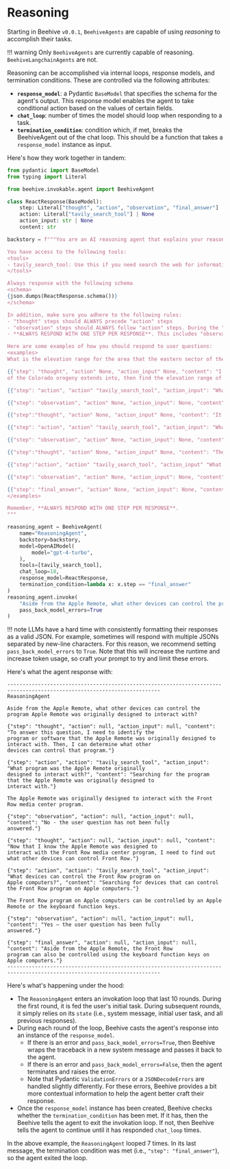 # Reasoning

Starting in Beehive `v0.0.1`, `BeehiveAgents` are capable of using *reasoning* to accomplish their tasks.

!!! warning
    Only `BeehiveAgents` are currently capable of reasoning. `BeehiveLangchainAgents` are not.

Reasoning can be accomplished via internal loops, response models, and termination conditions. These are controlled via the following attributes:

- **`response_model`**: a Pydantic `BaseModel` that specifies the schema for the agent's output. This response model enables the agent to take conditional action based on the values of certain fields.
- **`chat_loop`**: number of times the model should loop when responding to a task.
- **`termination_condition`**: condition which, if met, breaks the BeehiveAgent out of the chat loop. This should be a function that takes a `response_model` instance as input.

Here's how they work together in tandem:
```python
from pydantic import BaseModel
from typing import Literal

from beehive.invokable.agent import BeehiveAgent

class ReactResponse(BaseModel):
    step: Literal["thought", "action", "observation", "final_answer"]
    action: Literal["tavily_search_tool"] | None
    action_input: str | None
    content: str

backstory = f"""You are an AI reasoning agent that explains your reasoning step by step.

You have access to the following tools:
<tools>
- tavily_search_tool: Use this if you need search the web for information (e.g. current events).
</tools>

Always response with the following schema
<schema>
{json.dumps(ReactResponse.schema())}
</schema>

In addition, make sure you adhere to the following rules:
- "thought" steps should ALWAYS precede "action" steps
- "observation" steps should ALWAYS follow "action" steps. During the "observation" step, you should determine if the previous thoughts and actions have sufficiently answered the user question. The content for these steps should be either "Yes – the user question has been fully answered" or "No - the user question has not been fully answered."
- **ALWAYS RESPOND WITH ONE STEP PER RESPONSE**. This includes "observation" steps.

Here are some examples of how you should respond to user questions:
<examples>
What is the elevation range for the area that the eastern sector of the Colorado orogeny extends into?

{{"step": "thought", "action" None, "action_input" None, "content": "I need to search Colorado orogeny, find the area that the eastern sector
of the Colorado orogeny extends into, then find the elevation range of the area."}}

{{"step": "action", "action" "tavily_search_tool", "action_input": "What is the Colorado "orogeny?", "content": "The Colorado orogeny was an episode of mountain building (an orogeny) in Colorado and surrounding areas."}}

{{"step": "observation", "action" None, "action_input": None, "content": "No - the user question has not been fully answered."}}

{{"step":"thought", "action" None, "action_input" None, "content": "It does not mention the eastern sector. So I need to look up eastern sector."}}

{{"step": "action", "action" "tavily_search_tool", "action_input": "What is the eastern sector of Colorado "orogeny?", "content": "The eastern sector extends into the High Plains and is called the Central Plains orogeny."}}

{{"step": "observation", "action" None, "action_input": None, "content": "No - the user question has not been fully answered."}}

{{"step":"thought", "action" None, "action_input" None, "content": "The eastern sector of Colorado orogeny extends into the High Plains. So I need to search High Plains and find its elevation range."}}

{{"step":"action", "action" "tavily_search_tool", "action_input" "What is the elevation range of the High Plains region of the Colorado orogeny?", "content": "The High Plains are a subregion of the Great Plains. From east to west, the High Plains rise in elevation from around 1,800 to 7,000 ft (550 to 2,130m)."}}

{{"step": "observation", "action" None, "action_input": None, "content": "Yes - the user question has been fully answered."}}

{{"step": "final_answer", "action" None, "action_input": None, "content": "The elevation range of the eastern sector of the Colorado orogeny is 1,800 to 7.000 ft."}}
</examples>

Remember, **ALWAYS RESPOND WITH ONE STEP PER RESPONSE**.
"""

reasoning_agent = BeehiveAgent(
    name="ReasoningAgent",
    backstory=backstory,
    model=OpenAIModel(
        model="gpt-4-turbo",
    ),
    tools=[tavily_search_tool],
    chat_loop=10,
    response_model=ReactResponse,
    termination_condition=lambda x: x.step == "final_answer"
)
reasoning_agent.invoke(
    "Aside from the Apple Remote, what other devices can control the program Apple Remote was originally designed to interact with?",
    pass_back_model_errors=True
)
```
!!! note
    LLMs have a hard time with consistently formatting their responses as a valid JSON. For example, sometimes will respond with multiple JSONs separated by new-line characters. For this reason, we recommend setting `pass_back_model_errors` to `True`. Note that this will increase the runtime and increase token usage, so craft your prompt to try and limit these errors.

Here's what the agent response with:
```stdout
------------------------------------------------------------------------------------------------------------------------
ReasoningAgent

Aside from the Apple Remote, what other devices can control the program Apple Remote was originally designed to interact with?

{"step": "thought", "action": null, "action_input": null, "content": "To answer this question, I need to identify the
program or software that the Apple Remote was originally designed to interact with. Then, I can determine what other
devices can control that program."}

{"step": "action", "action": "tavily_search_tool", "action_input": "What program was the Apple Remote originally
designed to interact with?", "content": "Searching for the program that the Apple Remote was originally designed to
interact with."}

The Apple Remote was originally designed to interact with the Front Row media center program.

{"step": "observation", "action": null, "action_input": null, "content": "No - the user question has not been fully
answered."}

{"step": "thought", "action": null, "action_input": null, "content": "Now that I know the Apple Remote was designed to
interact with the Front Row media center program, I need to find out what other devices can control Front Row."}

{"step": "action", "action": "tavily_search_tool", "action_input": "What devices can control the Front Row program on
Apple computers?", "content": "Searching for devices that can control the Front Row program on Apple computers."}

The Front Row program on Apple computers can be controlled by an Apple Remote or the keyboard function keys.

{"step": "observation", "action": null, "action_input": null, "content": "Yes – the user question has been fully
answered."}

{"step": "final_answer", "action": null, "action_input": null, "content": "Aside from the Apple Remote, the Front Row
program can also be controlled using the keyboard function keys on Apple computers."}
------------------------------------------------------------------------------------------------------------------------
```

Here's what's happening under the hood:

- The `ReasoningAgent` enters an invokation loop that last 10 rounds. During the first round, it is fed the user's initial task. During subsequent rounds, it simply relies on its `state` (i.e., system message, initial user task, and all previous responses).
- During each round of the loop, Beehive casts the agent's response into an instance of the `response_model`.
    - If there is an error and `pass_back_model_errors=True`, then Beehive wraps the traceback in a new system message and passes it back to the agent.
    - If there is an error and `pass_back_model_errors=False`, then the agent terminates and raises the error.
    - Note that Pydantic `ValidationErrors` or a `JSONDecodeErrors` are handled slightly differently. For these errors, Beehive provides a bit more contextual information to help the agent better craft their response.
- Once the `response_model` instance has been created, Beehive checks whether the `termination_condition` has been met. If it has, then the Beehive tells the agent to exit the invokation loop. If not, then Beehive tells the agent to continue until it has responded `chat_loop` times.

In the above example, the `ReasoningAgent` looped 7 times. In its last message, the termination condition was met (i.e., `"step": "final_answer"`), so the agent exited the loop.
